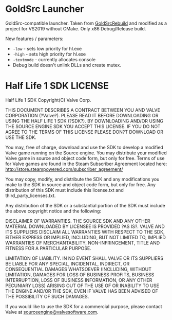 # GoldSrc Launcher

GoldSrc-compatible launcher. Taken from [GoldSrcRebuild](https://github.com/Triang3l/GoldSourceRebuild) and modified as a project for VS2019 without CMake. Only x86 Debug/Release build. 

New features / parameters:
- `-low` - sets low priority for hl.exe
- `-high` - sets high priority for hl.exe
- `-textmode` - currently allocates console
- Debug build doesn't unlink DLLs and create mutex.

Half Life 1 SDK LICENSE
======================

Half Life 1 SDK Copyright(C) Valve Corp.  

THIS DOCUMENT DESCRIBES A CONTRACT BETWEEN YOU AND VALVE CORPORATION (?Valve?).  PLEASE READ IT BEFORE DOWNLOADING OR USING THE HALF LIFE 1 SDK (?SDK?). BY DOWNLOADING AND/OR USING THE SOURCE ENGINE SDK YOU ACCEPT THIS LICENSE. IF YOU DO NOT AGREE TO THE TERMS OF THIS LICENSE PLEASE DON?T DOWNLOAD OR USE THE SDK.

You may, free of charge, download and use the SDK to develop a modified Valve game running on the Source engine.  You may distribute your modified Valve game in source and object code form, but only for free. Terms of use for Valve games are found in the Steam Subscriber Agreement located here: http://store.steampowered.com/subscriber_agreement/ 

You may copy, modify, and distribute the SDK and any modifications you make to the SDK in source and object code form, but only for free.  Any distribution of this SDK must include this license.txt and third_party_licenses.txt.  
 
Any distribution of the SDK or a substantial portion of the SDK must include the above copyright notice and the following: 

DISCLAIMER OF WARRANTIES.  THE SOURCE SDK AND ANY OTHER MATERIAL DOWNLOADED BY LICENSEE IS PROVIDED ?AS IS?.  VALVE AND ITS SUPPLIERS DISCLAIM ALL WARRANTIES WITH RESPECT TO THE SDK, EITHER EXPRESS OR IMPLIED, INCLUDING, BUT NOT LIMITED TO, IMPLIED WARRANTIES OF MERCHANTABILITY, NON-INFRINGEMENT, TITLE AND FITNESS FOR A PARTICULAR PURPOSE.  

LIMITATION OF LIABILITY.  IN NO EVENT SHALL VALVE OR ITS SUPPLIERS BE LIABLE FOR ANY SPECIAL, INCIDENTAL, INDIRECT, OR CONSEQUENTIAL DAMAGES WHATSOEVER (INCLUDING, WITHOUT LIMITATION, DAMAGES FOR LOSS OF BUSINESS PROFITS, BUSINESS INTERRUPTION, LOSS OF BUSINESS INFORMATION, OR ANY OTHER PECUNIARY LOSS) ARISING OUT OF THE USE OF OR INABILITY TO USE THE ENGINE AND/OR THE SDK, EVEN IF VALVE HAS BEEN ADVISED OF THE POSSIBILITY OF SUCH DAMAGES.  
 
 
If you would like to use the SDK for a commercial purpose, please contact Valve at sourceengine@valvesoftware.com.
